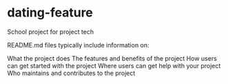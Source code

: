 # dating-feature
School project for project tech

README.md files typically include information on:

What the project does
The features and benefits of the project
How users can get started with the project
Where users can get help with your project
Who maintains and contributes to the project
